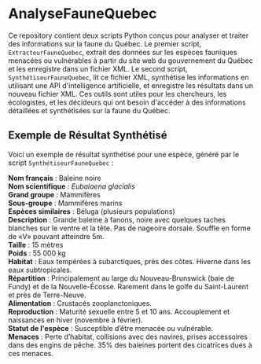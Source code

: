 # AnalyseFauneQuebec

Ce repository contient deux scripts Python conçus pour analyser et traiter des informations sur la faune du Québec. Le premier script, `ExtracteurFauneQuebec`, extrait des données sur les espèces fauniques menacées ou vulnérables à partir du site web du gouvernement du Québec et les enregistre dans un fichier XML. Le second script, `SynthétiseurFauneQuebec`, lit ce fichier XML, synthétise les informations en utilisant une API d'intelligence artificielle, et enregistre les résultats dans un nouveau fichier XML. Ces outils sont utiles pour les chercheurs, les écologistes, et les décideurs qui ont besoin d'accéder à des informations détaillées et synthétisées sur la faune du Québec.

## Exemple de Résultat Synthétisé

Voici un exemple de résultat synthétisé pour une espèce, généré par le script `SynthétiseurFauneQuebec` :

**Nom français** : Baleine noire  
**Nom scientifique** : *Eubalaena glacialis*  
**Grand groupe** : Mammifères  
**Sous-groupe** : Mammifères marins  
**Espèces similaires** : Béluga (plusieurs populations)  
**Description** : Grande baleine à fanons, noire avec quelques taches blanches sur le ventre et la tête. Pas de nageoire dorsale. Souffle en forme de «V» pouvant atteindre 5m.  
**Taille** : 15 mètres  
**Poids** : 55 000 kg  
**Habitat** : Eaux tempérées à subarctiques, près des côtes. Hiverne dans les eaux subtropicales.  
**Répartition** : Principalement au large du Nouveau-Brunswick (baie de Fundy) et de la Nouvelle-Écosse. Rarement dans le golfe du Saint-Laurent et près de Terre-Neuve.  
**Alimentation** : Crustacés zooplanctoniques.  
**Reproduction** : Maturité sexuelle entre 5 et 10 ans. Accouplement et naissances en hiver (novembre à février).  
**Statut de l'espèce** : Susceptible d’être menacée ou vulnérable.  
**Menaces** : Perte d’habitat, collisions avec des navires, prises accessoires dans des engins de pêche. 35% des baleines portent des cicatrices dues à ces menaces.
